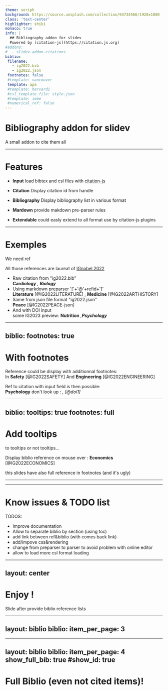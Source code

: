 ```yaml
---
theme: seriph
background: https://source.unsplash.com/collection/94734566/1920x1080
class: 'text-center'
highlighter: shiki
monaco: true
info: |
  ## Bibliography addon for slidev
  Powered by [citation-js](https://citation.js.org)
#addons:
#  - slidev-addon-citations
biblio:
 filename:
   - ig2022.bib
   - ig2022.json
 footnotes: false
 #template: vancouver
 template: apa
 #template: harvard1
 #csl_template_file: style.json
 #template: ieee
 #numerical_ref: false
---
```


# Bibliography addon for slidev

A small addon to cite them all

---

# Features

- **Input** load bibtex and csl files with [citation-js](https://citation.js.org)
- **Citation** Display citation id from handle
- **Bibliography** Display bibliography list in various format

- **Mardown**  provide makdown pre-parser rules
- **Extendable**  could easly extend to all format use by citation-js plugins

---

# Exemples
We need ref

All those references are laureat of [IGnobel 2022](https://improbable.com/ig/2022-ceremony)

- Raw citation from "ig2022.bib"   
**Cardiology** <Cite bref="IG2022CARDIOLOGY"/>, **Biology** <Cite bref="IG2022BIOLOGY" />   
- Using markdown preparser '['+'@'+refid+']'    
**Literature** [@IG2022LITERATURE] , **Medicine** [@IG2022ARTHISTORY]   
- Same from json file format "ig2022.json"    
**Peace** [@IG2022PEACE-json]
- And with DOI input    
some IG2023 preview:  **Nutrition** <Cite input="doi.org/10.1145/1959826.1959860" />,**Psychology** <Cite input="10.1037/h0028070" bref="doi1" />

---
biblio:
  footnotes: true
---

# With footnotes
<small><mingcute-foot-fill /> <mingcute-foot-fill /> <mingcute-foot-fill /></small>

Reference could be display with additionnal footnotes:   
In **Safety** [@IG2022SAFETY] And **Engineering** [@IG2022ENGINEERING]


Ref to citation with input field is then possible:   
**Psychology** don't look up : <Cite bref="doi1" />, [@doi1]

---
biblio:
  tooltips: true
  footnotes: full
---
# Add tooltips

to tooltips or not tooltips...

Display biblio reference on mouse over : **Economics** [@IG2022ECONOMICS]

this slides have also full reference in footnotes (and it's ugly)

---
---
# Know issues & TODO list

TODOS:   
- Improve documentation
- Allow to separate biblio by section (using toc)
- add link between ref&biblio (with comes back link)
- add/impove css&rendering
- change from preparser to parser to avoid problem with online editor
- allow to load more csl format loading

---
layout: center
---
# Enjoy !
Slide after provide biblio reference lists

---
layout: biblio
biblio:
  item_per_page: 3
---

---
layout: biblio
biblio:
  item_per_page: 4
  show_full_bib: true
  #show_id: true
---
# Full Biblio (even not cited items)!
